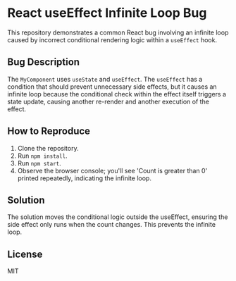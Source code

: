 # React useEffect Infinite Loop Bug

This repository demonstrates a common React bug involving an infinite loop caused by incorrect conditional rendering logic within a `useEffect` hook.

## Bug Description
The `MyComponent` uses `useState` and `useEffect`.  The `useEffect` has a condition that should prevent unnecessary side effects, but it causes an infinite loop because the conditional check within the effect itself triggers a state update, causing another re-render and another execution of the effect.

## How to Reproduce
1. Clone the repository.
2. Run `npm install`.
3. Run `npm start`.
4. Observe the browser console; you'll see 'Count is greater than 0' printed repeatedly, indicating the infinite loop. 

## Solution
The solution moves the conditional logic outside the useEffect, ensuring the side effect only runs when the count changes. This prevents the infinite loop.

## License
MIT